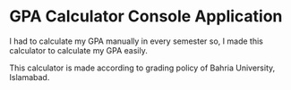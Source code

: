 # GPA Calculator Console Application



I had to calculate my GPA manually in every semester so,
I made this calculator to calculate my GPA easily. 

This calculator is made according to grading policy of Bahria University, Islamabad.
